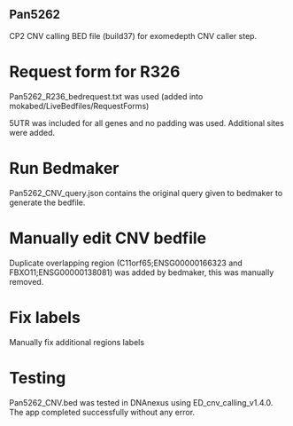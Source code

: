 ## Pan5262

CP2 CNV calling BED file (build37) for exomedepth CNV caller step.

# Request form for R326
Pan5262_R236_bedrequest.txt was used  (added into mokabed/LiveBedfiles/RequestForms)

5UTR was included for all genes and no padding was used. Additional sites were added.

# Run Bedmaker
Pan5262_CNV_query.json contains the original query given to bedmaker to generate the bedfile.

# Manually edit CNV bedfile 
Duplicate overlapping region (C11orf65;ENSG00000166323 and FBXO11;ENSG00000138081) was added by bedmaker, this was manually removed.

# Fix labels

Manually fix additional regions labels

# Testing
Pan5262_CNV.bed was tested in DNAnexus using ED_cnv_calling_v1.4.0. The app completed successfully without any error.
